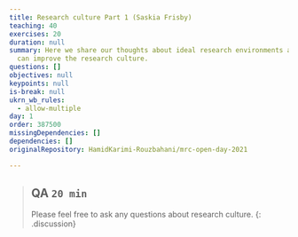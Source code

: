 ```yaml
---
title: Research culture Part 1 (Saskia Frisby)
teaching: 40
exercises: 20
duration: null
summary: Here we share our thoughts about ideal research environments and how we
  can improve the research culture.
questions: []
objectives: null
keypoints: null
is-break: null
ukrn_wb_rules:
  - allow-multiple
day: 1
order: 387500
missingDependencies: []
dependencies: []
originalRepository: HamidKarimi-Rouzbahani/mrc-open-day-2021

---
```

> ## QA `20 min`
> Please feel free to ask any questions about research culture.
{: .discussion}